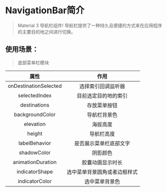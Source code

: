 # NavigationBar简介

> Material 3 导航栏组件! 导航栏提供了一种持久且便捷的方式来在应用程序的主要目的地之间进行切换。

## 使用场景：

> 底部菜单栏模块

|        属性         |     作用      |
|:-----------------:|:-----------:|
|    onDestinationSelected     |  选择索引回调监听器  |
|    selectedIndex     | 目前选定目的地的索引  |
|     destinations     |   存放菜单按钮    |
| backgroundColor |   导航栏背景色    |
|   elevation   |    海拔高度     |
|     height     |    导航栏高度    |
|    labelBehavior    | 是否展示菜单栏底部文字 |
|   shadowColor    |    阴影颜色     |
|    animationDuration    |  胶囊动画显示时长   |
|indicatorShape| 选中菜单背景圆角或者边框样式|
|indicatorColor|选中菜单背景色|









